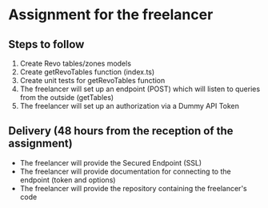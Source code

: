 # Assignment for the freelancer
## Steps to follow
1. Create Revo tables/zones models
2. Create getRevoTables function (index.ts)
3. Create unit tests for getRevoTables function
3. The freelancer will set up an endpoint (POST) which will listen to queries from the outside (getTables)
4. The freelancer will set up an authorization via a Dummy API Token
## Delivery (48 hours from the reception of the assignment)
- The freelancer will provide the Secured Endpoint (SSL)
- The freelancer will provide documentation for connecting to the endpoint (token and options)
- The freelancer will provide the repository containing the freelancer's code